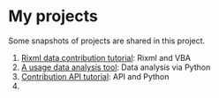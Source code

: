 # My projects

Some snapshots of projects are shared in this project.

1. [Rixml data contribution tutorial](https://github.com/angang0123/my_project/tree/main/Rixml): Rixml and VBA
2. [A usage data analysis tool](https://github.com/angang0123/my_project/tree/main/Usage): Data analysis via Python
3. [Contribution API tutorial](https://github.com/angang0123/my_project/tree/main/Entitlement%20API): API and Python
4. 